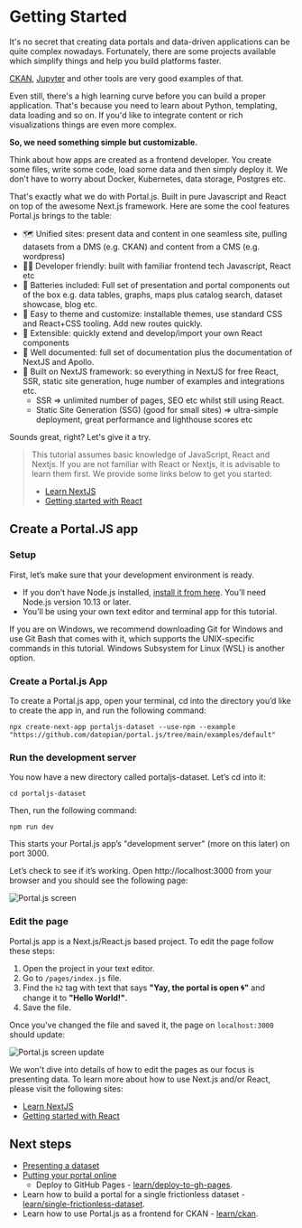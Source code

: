 # Getting Started

It's no secret that creating data portals and data-driven applications can be quite complex nowadays. Fortunately, there are some projects available which simplify things and help you build platforms faster.

[CKAN](https://ckan.org/), [Jupyter](https://jupyter.org/) and other tools are very good examples of that.

Even still, there's a high learning curve before you can build a proper application. That's because you need to learn about Python, templating, data loading and so on. If you'd like to integrate content or rich visualizations things are even more complex.

**So, we need something simple but customizable.**

Think about how apps are created as a frontend developer. You create some files, write some code, load some data and then simply deploy it. We don't have to worry about Docker, Kubernetes, data storage, Postgres etc.

That's exactly what we do with Portal.js. Built in pure Javascript and React on top of the awesome Next.js framework. Here are some the cool features Portal.js brings to the table:

- 🗺️ Unified sites: present data and content in one seamless site, pulling datasets from a DMS (e.g. CKAN) and content from a CMS (e.g. wordpress)
- 👩‍💻 Developer friendly: built with familiar frontend tech Javascript, React etc
- 🔋 Batteries included: Full set of presentation and portal components out of the box e.g. data tables, graphs, maps plus catalog search, dataset showcase, blog etc.
- 🎨 Easy to theme and customize: installable themes, use standard CSS and React+CSS tooling. Add new routes quickly.
- 🧱 Extensible: quickly extend and develop/import your own React components
- 📝 Well documented: full set of documentation plus the documentation of NextJS and Apollo.
- 🚀 Built on NextJS framework: so everything in NextJS for free React, SSR, static site generation, huge number of examples and integrations etc.
  - SSR => unlimited number of pages, SEO etc whilst still using React.
  - Static Site Generation (SSG) (good for small sites) => ultra-simple deployment, great performance and lighthouse scores etc

Sounds great, right? Let's give it a try.

> This tutorial assumes basic knowledge of JavaScript, React and Nextjs. If you are not familiar with React or Nextjs, it is advisable to learn them first. We provide some links below to get you started:
>
> * [Learn NextJS](https://nextjs.org/docs/getting-started)
> * [Getting started with React](https://reactjs.org/docs/getting-started.html#learn-react)

## Create a Portal.JS app

### Setup

First, let’s make sure that your development environment is ready.

* If you don’t have Node.js installed, [install it from here](https://nodejs.org/en/). You’ll need Node.js version 10.13 or later.
* You’ll be using your own text editor and terminal app for this tutorial.

If you are on Windows, we recommend downloading Git for Windows and use Git Bash that comes with it, which supports the UNIX-specific commands in this tutorial. Windows Subsystem for Linux (WSL) is another option.

### Create a Portal.js App

To create a Portal.js app, open your terminal, cd into the directory you’d like to create the app in, and run the following command:

```
npx create-next-app portaljs-dataset --use-npm --example "https://github.com/datopian/portal.js/tree/main/examples/default"
```

### Run the development server

You now have a new directory called portaljs-dataset. Let’s cd into it:

```
cd portaljs-dataset
```

Then, run the following command:

```
npm run dev
```

This starts your Portal.js app’s "development server" (more on this later) on port 3000.

Let’s check to see if it’s working. Open http://localhost:3000 from your browser and you should see the following page:

![Portal.js screen](/portaljs-screen.png)

### Edit the page

Portal.js app is a Next.js/React.js based project. To edit the page follow these steps:

1. Open the project in your text editor.
2. Go to `/pages/index.js` file.
3. Find the `h2` tag with text that says **"Yay, the portal is open 🌀"** and change it to **"Hello World!"**.
4. Save the file.

Once you've changed the file and saved it, the page on `localhost:3000` should update:

![Portal.js screen update](/portaljs-screen-update.png)

We won't dive into details of how to edit the pages as our focus is presenting data. To learn more about how to use Next.js and/or React, please visit the following sites:

* [Learn NextJS](https://nextjs.org/docs/getting-started)
* [Getting started with React](https://reactjs.org/docs/getting-started.html#learn-react)

## Next steps

* [Presenting a dataset]()
* [Putting your portal online]()
  * Deploy to GitHub Pages - [learn/deploy-to-gh-pages](/learn/deploy-to-gh-pages).
* Learn how to build a portal for a single frictionless dataset - [learn/single-frictionless-dataset](/learn/single-frictionless-dataset).
* Learn how to use Portal.js as a frontend for CKAN - [learn/ckan](/learn/ckan).